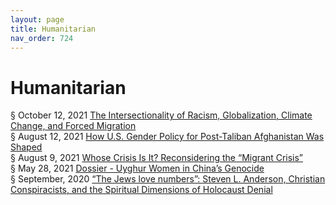 ```yaml
---
layout: page
title: Humanitarian 
nav_order: 724 
---
```


# Humanitarian
§ October 12, 2021 [The Intersectionality of Racism, Globalization, Climate Change, and Forced Migration](https://archive-t.bsafes.com/docs/T/The-Intersectionality-of-Racism-Globalization-Climate-Change-and-Forced-Migration/)  
§ August 12, 2021 [How U.S. Gender Policy for Post-Taliban Afghanistan Was Shaped](https://archive-h.bsafes.com/docs/H/How-U.S.-Gender-Policy-for-Post-Taliban-Afghanistan-Was-Shaped/)  
§ August 9, 2021 [Whose Crisis Is It? Reconsidering the “Migrant Crisis”](https://archive-w.bsafes.com/docs/W/Whose-Crisis-Is-It-Reconsidering-the-Migrant-Crisis/)  
§ May 28, 2021 [Dossier - Uyghur Women in China’s Genocide](https://archive-d.bsafes.com/docs/D/Dossier-Uyghur-Women-in-China’s-Genocide/)  
§ September, 2020 [“The Jews love numbers”: Steven L. Anderson, Christian Conspiracists, and the Spiritual Dimensions of Holocaust Denial](https://archive-t.bsafes.com/docs/T/Spiritual-Dimensions-of-Holocaust-Denial/)   
